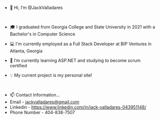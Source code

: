 - 👋 Hi, I’m @JackValladares
<br />

- 🎓 I graduated from Georgia College and State University in 2021 with a Bachelor's in Computer Science

- 💻 I'm currently employed as a Full Stack Developer at BIP Ventures in Atlanta, Georgia

- 🌱 I’m currently learning ASP.NET and studying to become scrum certified

- 💡 My current project is my personal site!

<br />

- 📫 Contact Information...
- Email - jackvalladares@gmail.com
- Linkedin - https://www.linkedin.com/in/jack-valladares-043951148/
- Phone Number - 404-838-7507

<!---
JackValladares/JackValladares is a ✨ special ✨ repository because its `README.md` (this file) appears on your GitHub profile.
You can click the Preview link to take a look at your changes.
--->
